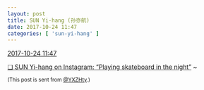 ```yaml
---
layout: post
title: SUN Yi-hang (孙亦航)
date: 2017-10-24 11:47
categories: [ 'sun-yi-hang' ]
---
```


<div class="weibo-info">
  <a href="http://weibo.com/2565158051/FrPRFE50K">2017-10-24 11:47</a>
</div>

[❏ SUN Yi-hang on Instagram: “Playing skateboard in the night”](https://instagram.com/p/BanbzqjjtdY/) ~

<!-- more -->

<small>(This post is sent from [@YXZHty](http://weibo.com/2565158051).)</small>
